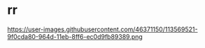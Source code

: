 # rr

https://user-images.githubusercontent.com/46371150/113569521-9f0cda80-964d-11eb-8ff6-ec0d9fb89389.png
